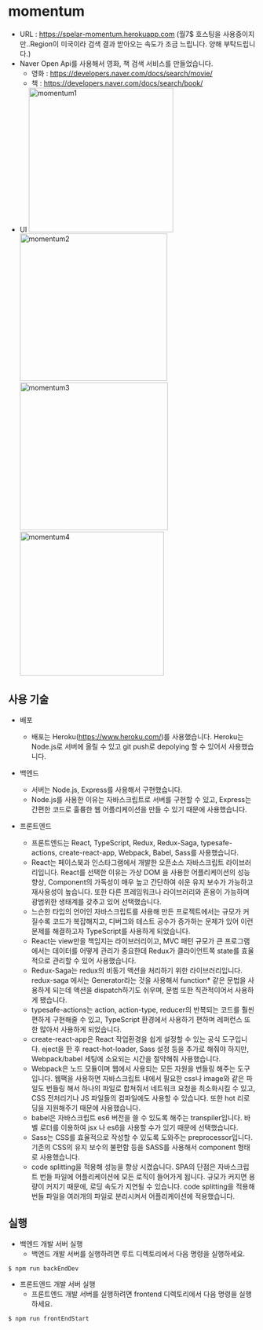 # momentum
* URL : https://spelar-momentum.herokuapp.com (월7$ 호스팅을 사용중이지만..Region이 미국이라 검색 결과 받아오는 속도가 조금 느립니다. 양해 부탁드립니다.)
* Naver Open Api를 사용해서 영화, 책 검색 서비스를 만들었습니다.
   * 영화 : https://developers.naver.com/docs/search/movie/
   * 책 : https://developers.naver.com/docs/search/book/
* UI
<img width="294" alt="momentum1" src="https://user-images.githubusercontent.com/17353901/103605795-2d42c900-4f58-11eb-9684-895d87ae5611.png"><img width="300" alt="momentum2" src="https://user-images.githubusercontent.com/17353901/103605799-303db980-4f58-11eb-83cc-ad5e1a60bf96.png"><img width="301" alt="momentum3" src="https://user-images.githubusercontent.com/17353901/103605804-3338aa00-4f58-11eb-8896-6358f86a77fb.png"><img width="293" alt="momentum4" src="https://user-images.githubusercontent.com/17353901/103605806-359b0400-4f58-11eb-8a03-e68c0c640dc4.png">

## 사용 기술

* 배포
    * 배포는 Heroku(https://www.heroku.com/)를 사용했습니다. Heroku는 Node.js로 서버에 올릴 수 있고 git push로 depolying 할 수 있어서 사용했습니다.

* 백엔드
    * 서버는 Node.js, Express를 사용해서 구현했습니다.
    * Node.js를 사용한 이유는 자바스크립트로 서버를 구현할 수 있고, Express는 간편한 코드로 훌륭한 웹 어플리케이션을 만들 수 있기 때문에 사용했습니다.

* 프론트엔드
    * 프론트엔드는 React, TypeScript, Redux, Redux-Saga, typesafe-actions, create-react-app, Webpack, Babel, Sass를 사용했습니다.
    * React는 페이스북과 인스타그램에서 개발한 오픈소스 자바스크립트 라이브러리입니다. React를 선택한 이유는 가상 DOM 을 사용한 어플리케이션의 성능 향상, 
    Component의 가독성이 매우 높고 간단하여 쉬운 유지 보수가 가능하고 재사용성이 높습니다. 또한 다른 프레임워크나 라이브러리와 혼용이 가능하며 광범위한 생태계를 갖추고 있어 선택했습니다.
    * 느슨한 타입의 언어인 자바스크립트를 사용해 만든 프로젝트에서는 규모가 커질수록 코드가 복잡해지고, 디버그와 테스트 공수가 증가하는 문제가 있어 이런 문제를 해결하고자 TypeScript를 사용하게 되었습니다.
    * React는 view만을 책임지는 라이브러리이고, MVC 패턴 규모가 큰 프로그램에서는 데이터를 어떻게 관리가 중요한데 Redux가 클라이언트쪽 state를 효율적으로 관리할 수 있어 사용했습니다.
    * Redux-Saga는 redux의 비동기 액션을 처리하기 위한 라이브러리입니다. redux-saga 에서는 Generator라는 것을 사용해서 function* 같은 문법을 사용하게 되는데 액션을 dispatch하기도 쉬우며, 문법 또한 직관적이어서 사용하게 됐습니다.
    * typesafe-actions는 action, action-type, reducer의 반복되는 코드를 훨씬 편하게 구현해줄 수 있고, TypeScript 환경에서 사용하기 편하며 레퍼런스 또한 많아서 사용하게 되었습니다.
    * create-react-app은 React 작업환경을 쉽게 설정할 수 있는 공식 도구입니다. eject을 한 후 react-hot-loader, Sass 설정 등을 추가로 해줘야 하지만, Webpack/babel 세팅에 소요되는 시간을 절약해줘 사용했습니다.
    * Webpack은 노드 모듈이며 웹에서 사용되는 모든 자원을 번들링 해주는 도구입니다. 웹팩을 사용하면 자바스크립트 내에서 필요한 css나 image와 같은 파일도 번들링 해서 하나의 파일로 합쳐줘서 네트워크 요청을 최소화시킬 수 있고, 
    CSS 전처리기나 JS 파일들의 컴파일에도 사용할 수 있습니다. 또한 hot 리로딩을 지원해주기 때문에 사용했습니다.
    * babel은 자바스크립트 es6 버전을 쓸 수 있도록 해주는 transpiler입니다. 바벨 로더를 이용하여 jsx 나 es6을 사용할 수가 있기 때문에 선택했습니다.
    * Sass는 CSS를 효율적으로 작성할 수 있도록 도와주는 preprocessor입니다. 기존의 CSS의 유지 보수의 불편함 등을 SASS를 사용해서 component 형태로 사용했습니다.
    * code splitting을 적용해 성능을 향상 시켰습니다. SPA의 단점은 자바스크립트 번들 파일에 어플리케이션에 모든 로직이 들어가게 됩니다. 규모가 커지면 용량이 커지기 때문에, 로딩 속도가 지연될 수 있습니다. code splitting을 적용해 번들 파일을 여러개의 파일로 분리시켜서 어플리케이션에 적용했습니다.
    
## 실행

* 백엔드 개발 서버 실행
    * 백엔드 개발 서버를 실행하려면 루트 디렉토리에서 다음 명령을 실행하세요.   
```bash
$ npm run backEndDev
``` 

* 프론트엔드 개발 서버 실행
    * 프론트엔드 개발 서버를 실행하려면 frontend 디렉토리에서 다음 명령을 실행하세요.
```bash
$ npm run frontEndStart
``` 
                        

